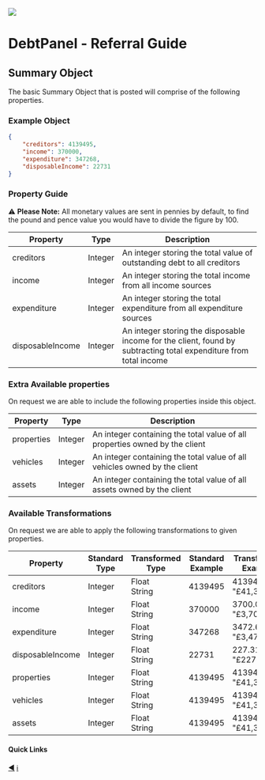 ![](https://s3.eu-west-2.amazonaws.com/cdn.debtpanel.co.uk/images/green-white.jpg)

# DebtPanel - Referral Guide

## Summary Object

The basic Summary Object that is posted will comprise of the following properties.

### Example Object

``` json
{
    "creditors": 4139495,
    "income": 370000,
    "expenditure": 347268,
    "disposableIncome": 22731
}
```

### Property Guide

:warning: **Please Note:** All monetary values are sent in pennies by default, to find the pound and pence value you would have to divide the figure by 100.

Property | Type | Description
--- | --- | ---
creditors | Integer | An integer storing the total value of outstanding debt to all creditors
income | Integer | An integer storing the total income from all income sources
expenditure | Integer | An integer storing the total expenditure from all expenditure sources
disposableIncome | Integer | An integer storing the disposable income for the client, found by subtracting total expenditure from total income

### Extra Available properties

On request we are able to include the following properties inside this object.

Property | Type | Description
--- | --- | ---
properties | Integer | An integer containing the total value of all properties owned by the client
vehicles | Integer | An integer containing the total value of all vehicles owned by the client
assets | Integer | An integer containing the total value of all assets owned by the client

### Available Transformations

On request we are able to apply the following transformations to given properties.

Property | Standard Type | Transformed Type | Standard Example | Transformed Example
--- | --- | --- | --- | ---
creditors | Integer | Float<br />String | 4139495 | 41394.95<br />"£41,394.95"
income | Integer | Float<br />String | 370000 | 3700.00<br />"£3,700.00"
expenditure | Integer | Float<br />String | 347268 | 3472.68<br />"£3,472.68"
disposableIncome | Integer | Float<br />String | 22731 | 227.31<br />"£227.31"
properties | Integer | Float<br />String | 4139495 | 41394.95<br />"£41,394.95"
vehicles | Integer | Float<br />String | 4139495 | 41394.95<br />"£41,394.95"
assets | Integer | Float<br />String | 4139495 | 41394.95<br />"£41,394.95"


#### Quick Links

[:arrow_backward:](client.md) [:information_source:](../readme.md)